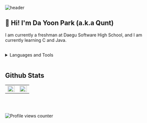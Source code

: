 ![header](https://capsule-render.vercel.app/api?type=waving&color=gradient&height=200&section=header&text=Qunt%20&fontSize=70&fontAlign=85&fontAlignY=35)

## 👋 Hi! I'm Da Yoon Park (a.k.a Qunt)
I am currently a freshman at Daegu Software High School, and I am currently learning C and Java.  
  

<br/>  

<details><summary> Languages and Tools </summary><div align="center">  
<img style="margin: 10px" src="https://profilinator.rishav.dev/skills-assets/c-original.svg" alt="C" height="25" />  
<img style="margin: 10px" src="https://profilinator.rishav.dev/skills-assets/java-original-wordmark.svg" alt="Java" height="25" />  
<img style="margin: 10px" src="https://profilinator.rishav.dev/skills-assets/adobepremierepro.png" alt="Premiere Pro" height="25" />  
<img style="margin: 10px" src="https://profilinator.rishav.dev/skills-assets/aftereffects.png" alt="After Effects" height="25" />  
<img style="margin: 10px" src="https://profilinator.rishav.dev/skills-assets/adobexd.png" alt="Adobe XD" height="25" />  
<img style="margin: 10px" src="https://profilinator.rishav.dev/skills-assets/google_cloud-icon.svg" alt="GCP" height="25" />  
<img style="margin: 10px" src="https://profilinator.rishav.dev/skills-assets/firebase.png" alt="Firebase" height="25" />  
</div></details>  

<br/>  


## Github Stats  
<table><tr><td valign="top" width="50%">

<img src="https://github-readme-stats.vercel.app/api?username=quntnim&show_icons=true&count_private=true&hide_border=true" align="left" style="width: 100%" />

</td><td valign="top" width="50%">

<img src="https://github-readme-stats.vercel.app/api/top-langs/?username=quntnim&hide_border=true&layout=compact" align="left" style="width: 100%" />

</td></tr></table>  

<br/>  
<br/>  

![Profile views counter](https://komarev.com/ghpvc/?username=quntnim&&style=flat-square)  
  

<br/>  
<br />
